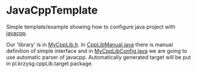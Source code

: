 # JavaCppTemplate


Simple template/example showing how to configure java project with [javacpp](https://github.com/bytedeco/javacpp).

Our 'library' is in [MyCppLib.h](https://github.com/krzysg/JavaCppTemplate/blob/master/src/main/cpp/pl/krzysg/MyCppLib.h).
In [CppLibManual.java](https://github.com/krzysg/JavaCppTemplate/blob/master/src/main/java/pl/krzysg/cppLib/CppLibManual.java) there is manual definition of simple interface and in [MyCppLibConfig.java](https://github.com/krzysg/JavaCppTemplate/blob/master/src/main/java/pl/krzysg/cppLib/presets/MyCppLibConfig.java) we are going to use automatic parser of javacpp. Automatically generated target will be put in pl.krzysg.cppLib.target package.
